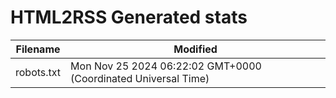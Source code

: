 # HTML2RSS Generated stats

| Filename | Modified |
| -------- | -------- |
| robots.txt | Mon Nov 25 2024 06:22:02 GMT+0000 (Coordinated Universal Time) |
